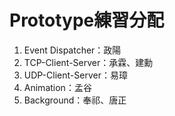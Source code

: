 # Prototype練習分配

1. Event Dispatcher：政陽
2. TCP-Client-Server：承霖、建勳
3. UDP-Client-Server：易璋
4. Animation：孟谷
5. Background：奉祁、唐正
